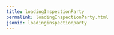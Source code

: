 ```yaml
---
title: loadingInspectionParty
permalink: loadingInspectionParty.html
jsonid: loadinginspectionparty
---
```

